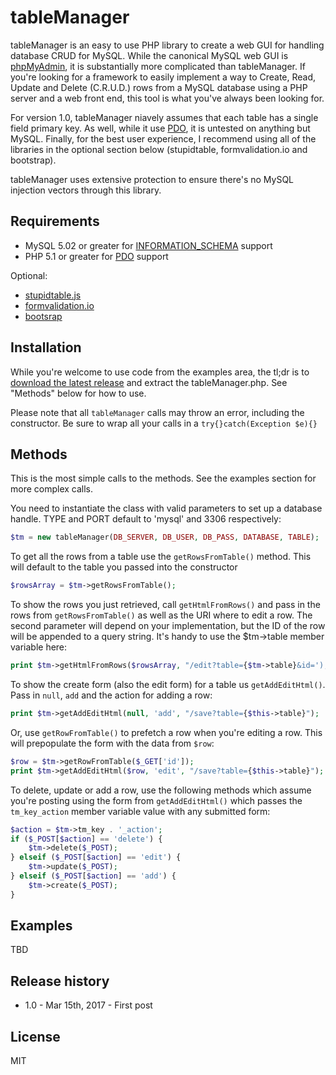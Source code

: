 # tableManager
tableManager is an easy to use PHP library to create a web GUI for handling database CRUD for MySQL.  While the canonical MySQL web GUI is [phpMyAdmin](https://www.phpmyadmin.net/), it is substantially more complicated than tableManager.  If you're looking for a framework to easily implement a way to Create, Read, Update and Delete (C.R.U.D.) rows from a MySQL database using a PHP server and a web front end, this tool is what you've always been looking for.

For version 1.0, tableManager niavely assumes that each table has a single field primary key.  As well, while it use [PDO](http://php.net/manual/en/pdo.installation.php),  it is untested on anything but MySQL.  Finally, for the best user experience, I recommend using all of the libraries in the optional section below (stupidtable, formvalidation.io and bootstrap).

tableManager uses extensive protection to ensure there's no MySQL injection vectors through this library.

## Requirements
*  MySQL 5.02 or greater for [INFORMATION_SCHEMA](https://dev.mysql.com/doc/refman/5.7/en/information-schema.html)  support
*  PHP 5.1 or greater for [PDO](http://php.net/manual/en/pdo.installation.php) support

Optional:
* [stupidtable.js](https://joequery.github.io/Stupid-Table-Plugin/) 
* [formvalidation.io](http://formvalidation.io)
* [bootsrap](http://getbootstrap.com/)


## Installation 

While you're welcome to use code from the examples area, the tl;dr is to [download the latest release](https://github.com/Packet-Clearing-House/tableManager/releases/latest) and extract the tableManager.php.  See "Methods" below for how to use.

Please note that all ``tableManager`` calls may throw an error, including the constructor.  Be sure to wrap all your calls in a ``try{}catch(Exception $e){}``

## Methods

This is the most simple calls to the methods.  See the examples section for more complex calls.

You need to instantiate the class with valid parameters to set up a database handle. TYPE and PORT default to 'mysql' and 3306 respectively: 

```php
$tm = new tableManager(DB_SERVER, DB_USER, DB_PASS, DATABASE, TABLE);
```

To get all the rows from a table use the ``getRowsFromTable()`` method.  This will default to the table you passed into the constructor

```php
$rowsArray = $tm->getRowsFromTable();
```

To show the rows you just retrieved, call ``getHtmlFromRows()`` and pass in the rows from ``getRowsFromTable()`` as well as the URI where to edit a row.  The second parameter will depend on your implementation, but the ID of the row will be appended to a query string.  It's handy to use the $tm->table member variable here:

```php
print $tm->getHtmlFromRows($rowsArray, "/edit?table={$tm->table}&id=');
```

To show the create form  (also the edit form) for a table us ``getAddEditHtml()``.  Pass in ``null``, ``add`` and the action for adding a row:

```php
print $tm->getAddEditHtml(null, 'add', "/save?table={$this->table}");
```

Or, use ``getRowFromTable()`` to prefetch a row when you're editing a row.  This will prepopulate the form with the data from ``$row``:

```php
$row = $tm->getRowFromTable($_GET['id']);
print $tm->getAddEditHtml($row, 'edit', "/save?table={$this->table}");
```

To delete, update or add a row, use the following methods which assume you're posting using the form from ``getAddEditHtml()`` which passes the ``tm_key_action`` member variable value with any submitted form:

```php
$action = $tm->tm_key . '_action';
if ($_POST[$action] == 'delete') {
    $tm->delete($_POST);
} elseif ($_POST[$action] == 'edit') {
    $tm->update($_POST);
} elseif ($_POST[$action] == 'add') {
    $tm->create($_POST);
}
```

## Examples

TBD

## Release history

* 1.0 - Mar 15th, 2017 - First post

## License 

MIT